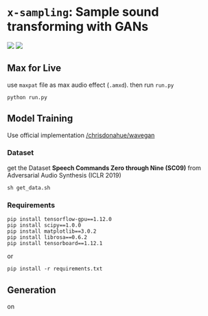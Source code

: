 # `x-sampling`: Sample sound transforming with GANs

![](https://img.shields.io/badge/lab-cclab-red.svg)
![](https://img.shields.io/badge/year-2019s-green.svg)

## Max for Live

use `maxpat` file as max audio effect (`.amxd`).
then run `run.py`

```shell
python run.py
```

## Model Training

Use official implementation [/chrisdonahue/wavegan](https://github.com/chrisdonahue/wavegan)

### Dataset

get the Dataset **Speech Commands Zero through Nine (SC09)** from Adversarial Audio Synthesis (ICLR 2019)

```shell
sh get_data.sh
```

### Requirements

```shell
pip install tensorflow-gpu==1.12.0
pip install scipy==1.0.0
pip install matplotlib==3.0.2
pip install librosa==0.6.2
pip install tensorboard==1.12.1
```

or

```shell
pip install -r requirements.txt
```

## Generation

on